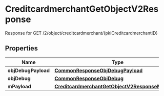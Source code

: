 

# CreditcardmerchantGetObjectV2Response

Response for GET /2/object/creditcardmerchant/{pkiCreditcardmerchantID}

## Properties

| Name | Type | Description | Notes |
|------------ | ------------- | ------------- | -------------|
|**objDebugPayload** | [**CommonResponseObjDebugPayload**](CommonResponseObjDebugPayload.md) |  |  |
|**objDebug** | [**CommonResponseObjDebug**](CommonResponseObjDebug.md) |  |  [optional] |
|**mPayload** | [**CreditcardmerchantGetObjectV2ResponseMPayload**](CreditcardmerchantGetObjectV2ResponseMPayload.md) |  |  |



